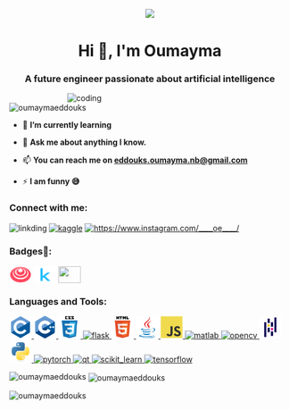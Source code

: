 <p align="center"> <img  width="1900" high="30" src="https://www.bing.com/th/id/OGC.e7c2bbb0daeedebe69ab96d8c98578d1?pid=1.7&rurl=https%3a%2f%2fmedia.giphy.com%2fmedia%2fi4jKn7itdV2Tvjzj6Y%2fgiphy.gif&ehk=J4UjybaSg6L84QzOL70oGTl9OReI4cHwtJDNPm5V8E0%3d" /> </p>
<h1 align="center">Hi 👋, I'm Oumayma</h1>
<h3 align="center">A future engineer passionate about artificial intelligence</h3>
<img align="right" alt="coding" width="400" src="https://camo.githubusercontent.com/5b164c7b384f763952295dc4eaff90234628469545b4a413f7d79600d4cb23e2/68747470733a2f2f6d656469612e74656e6f722e636f6d2f505039763756497336523441414141642f7363616c65722d6372656174652d696d706163742e676966">

<p align="left"> <img src="https://komarev.com/ghpvc/?username=oumaymaeddouks&label=Profile%20views&color=0e75b6&style=flat" alt="oumaymaeddouks" /> </p>

- 🌱 **I’m currently learning**

- 💬 **Ask me about anything I know.**

- 📫 **You can reach me on eddouks.oumayma.nb@gmail.com**

- ⚡ **I am funny 😅**

<h3 align="left">Connect with me:</h3>
<p align="left">
<a hrefh="https://www.linkedin.com/in/oumayma-eddouks-515881169/" target="blank"><img align="center" src="https://raw.githubusercontent.com/rahuldkjain/github-profile-readme-generator/master/src/images/icons/Social/linked-in-alt.svg" alt="linkding" height="30" width="40" /></a>
<a href="https://www.kaggle.com/oumaymaeddouks" target="blank"><img align="center" src="https://raw.githubusercontent.com/rahuldkjain/github-profile-readme-generator/master/src/images/icons/Social/kaggle.svg" alt="kaggle" height="30" width="40" /></a>
<a href="https://instagram.com/https://www.instagram.com/____oe____/" target="blank"><img align="center" src="https://raw.githubusercontent.com/rahuldkjain/github-profile-readme-generator/master/src/images/icons/Social/instagram.svg" alt="https://www.instagram.com/____oe____/" height="30" width="40" /></a>
</p>
<h3 align="left">Badges🥇:</h3>
<p align="left">
<img align="center" src="https://github.com/medmac01/medmac01/raw/main/Badges/download%20(1).png" height="30" width="40" />
<img align="center" src="https://github.com/medmac01/medmac01/raw/main/Badges/thumbnail.png" height="30" width="40" />
<img align="center" src="https://th.bing.com/th/id/R.4a801b9fe161e023907fc1256f42ebea?rik=iBp68K12yN2SRg&pid=ImgRaw&r=0" height="30" width="40" />

</p>

<h3 align="left">Languages and Tools:</h3>
<p align="left"> <a href="https://www.cprogramming.com/" target="_blank" rel="noreferrer"> <img src="https://raw.githubusercontent.com/devicons/devicon/master/icons/c/c-original.svg" alt="c" width="40" height="40"/> </a> <a href="https://www.w3schools.com/cpp/" target="_blank" rel="noreferrer"> <img src="https://raw.githubusercontent.com/devicons/devicon/master/icons/cplusplus/cplusplus-original.svg" alt="cplusplus" width="40" height="40"/> </a> <a href="https://www.w3schools.com/css/" target="_blank" rel="noreferrer"> <img src="https://raw.githubusercontent.com/devicons/devicon/master/icons/css3/css3-original-wordmark.svg" alt="css3" width="40" height="40"/> </a> <a href="https://flask.palletsprojects.com/" target="_blank" rel="noreferrer"> <img src="https://www.vectorlogo.zone/logos/pocoo_flask/pocoo_flask-icon.svg" alt="flask" width="40" height="40"/> </a> <a href="https://www.w3.org/html/" target="_blank" rel="noreferrer"> <img src="https://raw.githubusercontent.com/devicons/devicon/master/icons/html5/html5-original-wordmark.svg" alt="html5" width="40" height="40"/> </a> <a href="https://www.java.com" target="_blank" rel="noreferrer"> <img src="https://raw.githubusercontent.com/devicons/devicon/master/icons/java/java-original.svg" alt="java" width="40" height="40"/> </a> <a href="https://developer.mozilla.org/en-US/docs/Web/JavaScript" target="_blank" rel="noreferrer"> <img src="https://raw.githubusercontent.com/devicons/devicon/master/icons/javascript/javascript-original.svg" alt="javascript" width="40" height="40"/> </a> <a href="https://www.mathworks.com/" target="_blank" rel="noreferrer"> <img src="https://upload.wikimedia.org/wikipedia/commons/2/21/Matlab_Logo.png" alt="matlab" width="40" height="40"/> </a> <a href="https://opencv.org/" target="_blank" rel="noreferrer"> <img src="https://www.vectorlogo.zone/logos/opencv/opencv-icon.svg" alt="opencv" width="40" height="40"/> </a> <a href="https://pandas.pydata.org/" target="_blank" rel="noreferrer"> <img src="https://raw.githubusercontent.com/devicons/devicon/2ae2a900d2f041da66e950e4d48052658d850630/icons/pandas/pandas-original.svg" alt="pandas" width="40" height="40"/> </a> <a href="https://www.python.org" target="_blank" rel="noreferrer"> <img src="https://raw.githubusercontent.com/devicons/devicon/master/icons/python/python-original.svg" alt="python" width="40" height="40"/> </a> <a href="https://pytorch.org/" target="_blank" rel="noreferrer"> <img src="https://www.vectorlogo.zone/logos/pytorch/pytorch-icon.svg" alt="pytorch" width="40" height="40"/> </a> <a href="https://www.qt.io/" target="_blank" rel="noreferrer"> <img src="https://upload.wikimedia.org/wikipedia/commons/0/0b/Qt_logo_2016.svg" alt="qt" width="40" height="40"/> </a> <a href="https://scikit-learn.org/" target="_blank" rel="noreferrer"> <img src="https://upload.wikimedia.org/wikipedia/commons/0/05/Scikit_learn_logo_small.svg" alt="scikit_learn" width="40" height="40"/> </a> <a href="https://www.tensorflow.org" target="_blank" rel="noreferrer"> <img src="https://www.vectorlogo.zone/logos/tensorflow/tensorflow-icon.svg" alt="tensorflow" width="40" height="40"/> </a> </p>

<p><img align="left" src="https://github-readme-stats.vercel.app/api/top-langs?username=oumaymaeddouks&show_icons=true&locale=en&layout=compact" alt="oumaymaeddouks" /></p>

<p>&nbsp;<img align="center" src="https://github-readme-stats.vercel.app/api?username=oumaymaeddouks&show_icons=true&locale=en" alt="oumaymaeddouks" /></p>

<p><img align="center" src="https://github-readme-streak-stats.herokuapp.com/?user=oumaymaeddouks&" alt="oumaymaeddouks" /></p>
